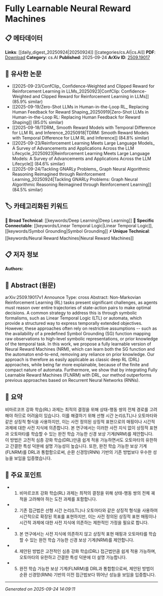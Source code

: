 <!-- KEYWORD_LINKING_METADATA:
{
  "processed_timestamp": "2025-09-24T14:09:11.936428",
  "vocabulary_version": "1.0",
  "selected_keywords": [
    "Neural Reward Machines",
    "Deep Learning",
    "Linear Temporal Logic",
    "Symbol Grounding"
  ],
  "rejected_keywords": [],
  "similarity_scores": {
    "Neural Reward Machines": 0.8,
    "Deep Learning": 0.85,
    "Linear Temporal Logic": 0.78,
    "Symbol Grounding": 0.77
  },
  "extraction_method": "AI_prompt_based",
  "budget_applied": true,
  "candidates_json": {
    "candidates": [
      {
        "surface": "Neural Reward Machines",
        "canonical": "Neural Reward Machines",
        "aliases": [
          "NRM"
        ],
        "category": "unique_technical",
        "rationale": "Neural Reward Machines represent a novel approach in reinforcement learning that integrates symbolic reasoning with neural networks.",
        "novelty_score": 0.85,
        "connectivity_score": 0.65,
        "specificity_score": 0.9,
        "link_intent_score": 0.8
      },
      {
        "surface": "Deep Reinforcement Learning",
        "canonical": "Deep Learning",
        "aliases": [
          "DRL"
        ],
        "category": "broad_technical",
        "rationale": "Deep Reinforcement Learning is a key area of deep learning that enhances the connectivity with other machine learning concepts.",
        "novelty_score": 0.4,
        "connectivity_score": 0.88,
        "specificity_score": 0.7,
        "link_intent_score": 0.85
      },
      {
        "surface": "Linear Temporal Logic",
        "canonical": "Linear Temporal Logic",
        "aliases": [
          "LTL"
        ],
        "category": "specific_connectable",
        "rationale": "Linear Temporal Logic is crucial for expressing temporally extended objectives in reinforcement learning, linking to formal methods.",
        "novelty_score": 0.6,
        "connectivity_score": 0.75,
        "specificity_score": 0.8,
        "link_intent_score": 0.78
      },
      {
        "surface": "Symbol Grounding",
        "canonical": "Symbol Grounding",
        "aliases": [
          "SG"
        ],
        "category": "specific_connectable",
        "rationale": "Symbol Grounding is essential for mapping raw observations to symbolic representations, connecting to cognitive science and AI.",
        "novelty_score": 0.65,
        "connectivity_score": 0.7,
        "specificity_score": 0.85,
        "link_intent_score": 0.77
      }
    ],
    "ban_list_suggestions": [
      "state-action pairs",
      "prior knowledge",
      "finite and compact nature"
    ]
  },
  "decisions": [
    {
      "candidate_surface": "Neural Reward Machines",
      "resolved_canonical": "Neural Reward Machines",
      "decision": "linked",
      "scores": {
        "novelty": 0.85,
        "connectivity": 0.65,
        "specificity": 0.9,
        "link_intent": 0.8
      }
    },
    {
      "candidate_surface": "Deep Reinforcement Learning",
      "resolved_canonical": "Deep Learning",
      "decision": "linked",
      "scores": {
        "novelty": 0.4,
        "connectivity": 0.88,
        "specificity": 0.7,
        "link_intent": 0.85
      }
    },
    {
      "candidate_surface": "Linear Temporal Logic",
      "resolved_canonical": "Linear Temporal Logic",
      "decision": "linked",
      "scores": {
        "novelty": 0.6,
        "connectivity": 0.75,
        "specificity": 0.8,
        "link_intent": 0.78
      }
    },
    {
      "candidate_surface": "Symbol Grounding",
      "resolved_canonical": "Symbol Grounding",
      "decision": "linked",
      "scores": {
        "novelty": 0.65,
        "connectivity": 0.7,
        "specificity": 0.85,
        "link_intent": 0.77
      }
    }
  ]
}
-->

# Fully Learnable Neural Reward Machines

## 📋 메타데이터

**Links**: [[daily_digest_20250924|20250924]] [[categories/cs.AI|cs.AI]]
**PDF**: [Download](https://arxiv.org/pdf/2509.19017.pdf)
**Category**: cs.AI
**Published**: 2025-09-24
**ArXiv ID**: [2509.19017](https://arxiv.org/abs/2509.19017)

## 🔗 유사한 논문
- [[2025-09-23/ConfClip_ Confidence-Weighted and Clipped Reward for Reinforcement Learning in LLMs_20250923|ConfClip: Confidence-Weighted and Clipped Reward for Reinforcement Learning in LLMs]] (85.9% similar)
- [[2025-09-19/Zero-Shot LLMs in Human-in-the-Loop RL_ Replacing Human Feedback for Reward Shaping_20250919|Zero-Shot LLMs in Human-in-the-Loop RL: Replacing Human Feedback for Reward Shaping]] (85.0% similar)
- [[2025-09-18/TDRM_ Smooth Reward Models with Temporal Difference for LLM RL and Inference_20250918|TDRM: Smooth Reward Models with Temporal Difference for LLM RL and Inference]] (84.8% similar)
- [[2025-09-23/Reinforcement Learning Meets Large Language Models_ A Survey of Advancements and Applications Across the LLM Lifecycle_20250923|Reinforcement Learning Meets Large Language Models: A Survey of Advancements and Applications Across the LLM Lifecycle]] (84.6% similar)
- [[2025-09-24/Tackling GNARLy Problems_ Graph Neural Algorithmic Reasoning Reimagined through Reinforcement Learning_20250924|Tackling GNARLy Problems: Graph Neural Algorithmic Reasoning Reimagined through Reinforcement Learning]] (84.5% similar)

## 🏷️ 카테고리화된 키워드
**🧠 Broad Technical**: [[keywords/Deep Learning|Deep Learning]]
**🔗 Specific Connectable**: [[keywords/Linear Temporal Logic|Linear Temporal Logic]], [[keywords/Symbol Grounding|Symbol Grounding]]
**⚡ Unique Technical**: [[keywords/Neural Reward Machines|Neural Reward Machines]]

## 📋 저자 정보

**Authors:** 

## 📄 Abstract (원문)

arXiv:2509.19017v1 Announce Type: cross 
Abstract: Non-Markovian Reinforcement Learning (RL) tasks present significant challenges, as agents must reason over entire trajectories of state-action pairs to make optimal decisions. A common strategy to address this is through symbolic formalisms, such as Linear Temporal Logic (LTL) or automata, which provide a structured way to express temporally extended objectives. However, these approaches often rely on restrictive assumptions -- such as the availability of a predefined Symbol Grounding (SG) function mapping raw observations to high-level symbolic representations, or prior knowledge of the temporal task. In this work, we propose a fully learnable version of Neural Reward Machines (NRM), which can learn both the SG function and the automaton end-to-end, removing any reliance on prior knowledge. Our approach is therefore as easily applicable as classic deep RL (DRL) approaches, while being far more explainable, because of the finite and compact nature of automata. Furthermore, we show that by integrating Fully Learnable Reward Machines (FLNRM) with DRL, our method outperforms previous approaches based on Recurrent Neural Networks (RNNs).

## 📝 요약

비마르코프 강화 학습(RL) 과제는 최적의 결정을 위해 상태-행동 쌍의 전체 경로를 고려해야 하므로 어려움이 있습니다. 이를 해결하기 위해 선형 시간 논리(LTL)나 오토마타와 같은 상징적 형식을 사용하지만, 이는 사전 정의된 상징적 표현으로의 매핑이나 시간적 과제에 대한 사전 지식에 의존합니다. 본 연구에서는 이러한 사전 지식 없이 상징적 표현과 오토마타를 학습할 수 있는 완전 학습 가능한 신경 보상 기계(NRM)를 제안합니다. 이 방법은 고전적 심층 강화 학습(DRL)만큼 쉽게 적용 가능하면서도 오토마타의 유한하고 간결한 특성 덕분에 설명 가능성이 높습니다. 또한, 완전 학습 가능한 보상 기계(FLNRM)를 DRL과 통합함으로써, 순환 신경망(RNN) 기반의 기존 방법보다 우수한 성능을 보임을 입증했습니다.

## 🎯 주요 포인트

- 1. 비마르코프 강화 학습(RL) 과제는 최적의 결정을 위해 상태-행동 쌍의 전체 궤적을 고려해야 하는 도전 과제를 포함합니다.
- 2. 기존 접근법은 선형 시간 논리(LTL)나 오토마타와 같은 상징적 형식을 사용하여 시간적으로 확장된 목표를 표현하지만, 이는 사전 정의된 상징적 표현 매핑이나 시간적 과제에 대한 사전 지식에 의존하는 제한적인 가정을 필요로 합니다.
- 3. 본 연구에서는 사전 지식에 의존하지 않고 상징적 표현 매핑과 오토마타를 학습할 수 있는 완전 학습 가능한 신경 보상 기계(NRM)를 제안합니다.
- 4. 제안된 방법은 고전적인 심층 강화 학습(DRL) 접근법만큼 쉽게 적용 가능하며, 오토마타의 유한하고 간결한 특성 덕분에 더 설명 가능합니다.
- 5. 완전 학습 가능한 보상 기계(FLNRM)를 DRL과 통합함으로써, 제안된 방법이 순환 신경망(RNN) 기반의 이전 접근법보다 뛰어난 성능을 보임을 입증합니다.


---

*Generated on 2025-09-24 14:09:11*